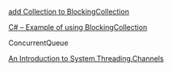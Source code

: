 [add Collection to BlockingCollection](https://stackoverflow.com/questions/12329224/add-collection-to-blockingcollection)

[C# – Example of using BlockingCollection](https://makolyte.com/event-driven-dotnet-concurrent-producer-consumer-using-blockingcollection/)

ConcurrentQueue

[An Introduction to System.Threading.Channels](https://devblogs.microsoft.com/dotnet/an-introduction-to-system-threading-channels/)
